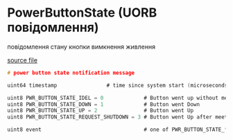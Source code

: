# PowerButtonState (UORB повідомлення)

повідомлення стану кнопки вимкнення живлення

[source file](https://github.com/PX4/PX4-Autopilot/blob/main/msg/PowerButtonState.msg)

```c
# power button state notification message

uint64 timestamp			    # time since system start (microseconds)

uint8 PWR_BUTTON_STATE_IDEL = 0             # Button went up without meeting shutdown button down time (delete event)
uint8 PWR_BUTTON_STATE_DOWN = 1             # Button went Down
uint8 PWR_BUTTON_STATE_UP = 2               # Button went Up
uint8 PWR_BUTTON_STATE_REQUEST_SHUTDOWN = 3 # Button went Up after meeting shutdown button down time

uint8 event                                 # one of PWR_BUTTON_STATE_*

```
